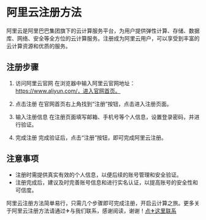 # 阿里云注册方法

阿里云是阿里巴巴集团旗下的云计算服务平台，为用户提供弹性计算、存储、数据库、网络、安全等全方位的云计算服务。注册成为阿里云用户，可以享受到丰富的云计算资源和优质的服务。

## 注册步骤

1. 访问阿里云官网
   在浏览器中输入阿里云官网地址：https://www.aliyun.com/，进入官网首页。

2. 点击注册
   在官网首页右上角找到“注册”按钮，点击进入注册页面。

3. 输入注册信息
   在注册页面填写邮箱、手机号等个人信息，设置登录密码，并进行验证。

4. 完成注册
   完成验证后，点击“注册”按钮，即可完成阿里云注册。

## 注意事项

- 注册时需提供真实有效的个人信息，以便后续的账号管理和安全验证。
- 注册完成后，建议及时完善账号信息和进行实名认证，以提高账号的安全性和可信度。

阿里云注册方法简单易行，只需几个步骤即可完成注册，开启云计算之旅。更多关于阿里云注册方法请通过✈与我们联系，感谢阅读，谢谢！[点✈这里联系](https://www.k02.cc)